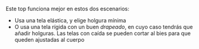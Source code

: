 Este top funciona mejor en estos dos escenarios:

- Usa una tela elástica, y elige holgura mínima
- O usa una tela rígida con un buen _drapeado_, en cuyo caso tendrás que añadir holguras. Las telas con caída se pueden cortar al bies para que queden ajustadas al cuerpo
